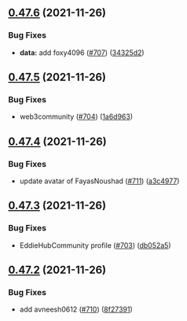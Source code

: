 ## [0.47.6](https://github.com/EddieHubCommunity/LinkFree/compare/v0.47.5...v0.47.6) (2021-11-26)


### Bug Fixes

* **data:** add foxy4096 ([#707](https://github.com/EddieHubCommunity/LinkFree/issues/707)) ([34325d2](https://github.com/EddieHubCommunity/LinkFree/commit/34325d29cfd7f54a70ebeaf5173a261cb475a8c5))



## [0.47.5](https://github.com/EddieHubCommunity/LinkFree/compare/v0.47.4...v0.47.5) (2021-11-26)


### Bug Fixes

* web3community ([#704](https://github.com/EddieHubCommunity/LinkFree/issues/704)) ([1a6d963](https://github.com/EddieHubCommunity/LinkFree/commit/1a6d9639a1f8e406e595716534145415a63c560a))



## [0.47.4](https://github.com/EddieHubCommunity/LinkFree/compare/v0.47.3...v0.47.4) (2021-11-26)


### Bug Fixes

* update avatar of FayasNoushad ([#711](https://github.com/EddieHubCommunity/LinkFree/issues/711)) ([a3c4977](https://github.com/EddieHubCommunity/LinkFree/commit/a3c4977c0ab70201b93e1eeb0faf1ea4c1d26583))



## [0.47.3](https://github.com/EddieHubCommunity/LinkFree/compare/v0.47.2...v0.47.3) (2021-11-26)


### Bug Fixes

* EddieHubCommunity profile ([#703](https://github.com/EddieHubCommunity/LinkFree/issues/703)) ([db052a5](https://github.com/EddieHubCommunity/LinkFree/commit/db052a5622a8bacc0b0cf732e86545740802d739))



## [0.47.2](https://github.com/EddieHubCommunity/LinkFree/compare/v0.47.1...v0.47.2) (2021-11-26)


### Bug Fixes

* add avneesh0612 ([#710](https://github.com/EddieHubCommunity/LinkFree/issues/710)) ([8f27391](https://github.com/EddieHubCommunity/LinkFree/commit/8f273916445ff9acf6bea682f7a2e13e26501eae))



